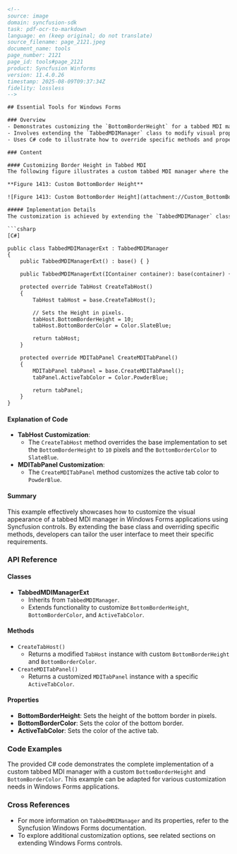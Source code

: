 ```html
<!-- 
source: image
domain: syncfusion-sdk
task: pdf-ocr-to-markdown
language: en (keep original; do not translate)
source_filename: page_2121.jpeg
document_name: tools
page_number: 2121
page_id: tools#page_2121
product: Syncfusion Winforms
version: 11.4.0.26
timestamp: 2025-08-09T09:37:34Z
fidelity: lossless
-->

## Essential Tools for Windows Forms

### Overview
- Demonstrates customizing the `BottomBorderHeight` for a tabbed MDI manager.
- Involves extending the `TabbedMDIManager` class to modify visual properties of the tab host and MDI tab panel.
- Uses C# code to illustrate how to override specific methods and properties for customization.

### Content

#### Customizing Border Height in Tabbed MDI
The following figure illustrates a custom tabbed MDI manager where the `BottomBorderHeight` is explicitly set to `10` pixels.

**Figure 1413: Custom BottomBorder Height**

![Figure 1413: Custom BottomBorder Height](attachment://Custom_BottomBorder_Height.png)

##### Implementation Details
The customization is achieved by extending the `TabbedMDIManager` class and overriding specific methods to return modified instances of `TabHost` and `MDITabPanel`. The code below demonstrates how this can be implemented:

```csharp
[C#]

public class TabbedMDIManagerExt : TabbedMDIManager
{
    public TabbedMDIManagerExt() : base() { }

    public TabbedMDIManagerExt(IContainer container): base(container) { }

    protected override TabHost CreateTabHost()
    {
        TabHost tabHost = base.CreateTabHost();

        // Sets the Height in pixels.
        tabHost.BottomBorderHeight = 10;
        tabHost.BottomBorderColor = Color.SlateBlue;

        return tabHost;
    }

    protected override MDITabPanel CreateMDITabPanel()
    {
        MDITabPanel tabPanel = base.CreateMDITabPanel();
        tabPanel.ActiveTabColor = Color.PowderBlue;

        return tabPanel;
    }
}
```

#### Explanation of Code
- **TabHost Customization**: 
  - The `CreateTabHost` method overrides the base implementation to set the `BottomBorderHeight` to `10` pixels and the `BottomBorderColor` to `SlateBlue`.
- **MDITabPanel Customization**:
  - The `CreateMDITabPanel` method customizes the active tab color to `PowderBlue`.

#### Summary
This example effectively showcases how to customize the visual appearance of a tabbed MDI manager in Windows Forms applications using Syncfusion controls. By extending the base class and overriding specific methods, developers can tailor the user interface to meet their specific requirements.

### API Reference

#### Classes
- **TabbedMDIManagerExt**
  - Inherits from `TabbedMDIManager`.
  - Extends functionality to customize `BottomBorderHeight`, `BottomBorderColor`, and `ActiveTabColor`.

#### Methods
- `CreateTabHost()`
  - Returns a modified `TabHost` instance with custom `BottomBorderHeight` and `BottomBorderColor`.
- `CreateMDITabPanel()`
  - Returns a customized `MDITabPanel` instance with a specific `ActiveTabColor`.

#### Properties
- **BottomBorderHeight**: Sets the height of the bottom border in pixels.
- **BottomBorderColor**: Sets the color of the bottom border.
- **ActiveTabColor**: Sets the color of the active tab.

### Code Examples

The provided C# code demonstrates the complete implementation of a custom tabbed MDI manager with a custom `BottomBorderHeight` and `BottomBorderColor`. This example can be adapted for various customization needs in Windows Forms applications.

### Cross References
- For more information on `TabbedMDIManager` and its properties, refer to the Syncfusion Windows Forms documentation.
- To explore additional customization options, see related sections on extending Windows Forms controls.

<!-- tags: [Syncfusion, Windows Forms, TabbedMDIManager, Customization, BorderHeight] keywords: [TabHost, MDITabPanel, BottomBorderHeight, BottomBorderColor, ActiveTabColor, C#] -->
```
